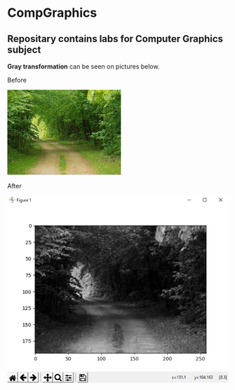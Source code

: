 # CompGraphics

## Repositary contains labs for Computer Graphics subject

**Gray transformation** can be seen on pictures below.

Before


![Before](Graphics/image.jpg)


After


![After](Graphics/AfterGrayTransformation.png)

